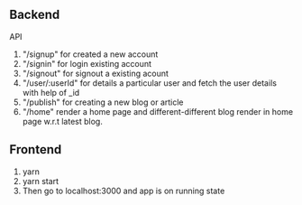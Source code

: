 ## Backend
API 
1. "/signup" for created a new account
2. "/signin" for login existing account
3. "/signout" for signout a existing acount
4. "/user/:userId" for details a particular user and fetch the user details with help of _id
5. "/publish" for creating a new blog or article 
6. "/home" render a home page and different-different blog render in home page w.r.t latest blog.

## Frontend
1. yarn 
2. yarn start
3. Then go to localhost:3000 and app is on running state

